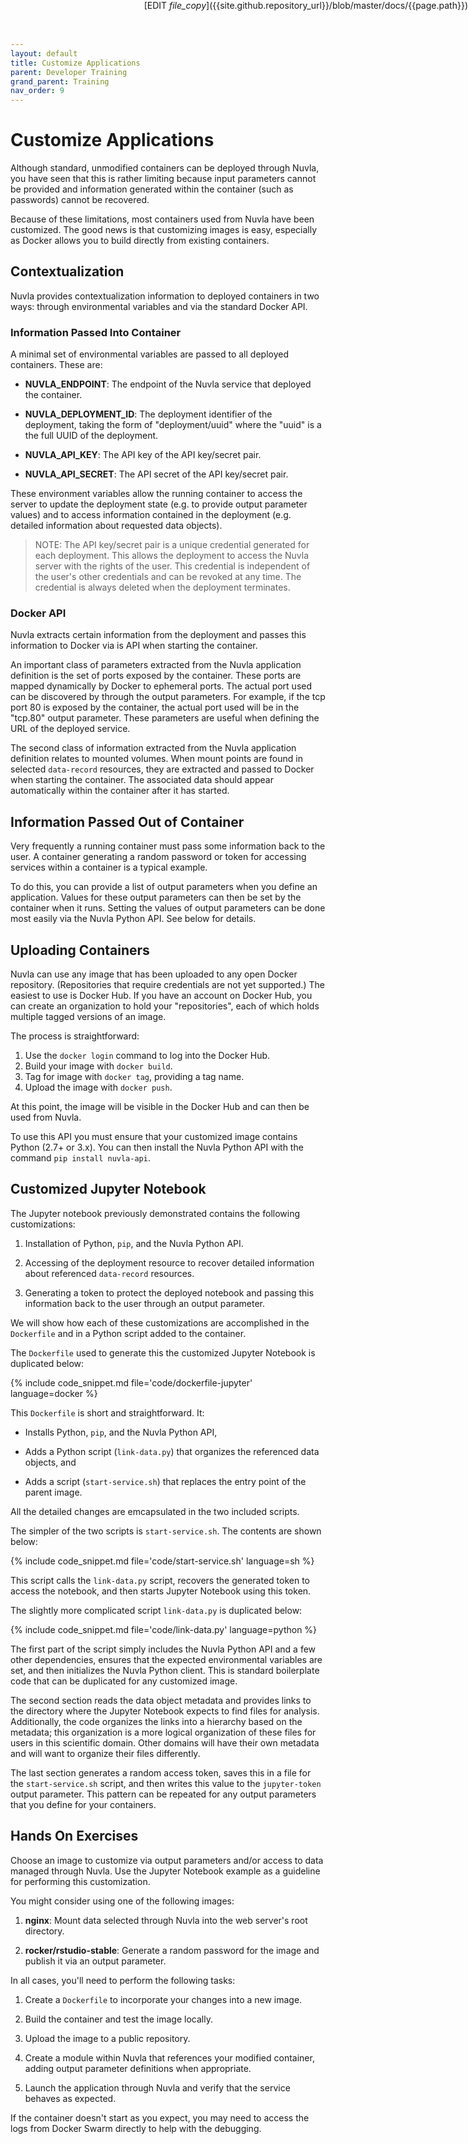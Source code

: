 ```yaml
---
layout: default
title: Customize Applications
parent: Developer Training
grand_parent: Training
nav_order: 9
---
```


<span markdown='1' style='position:absolute; top:0; right:0;'>
[EDIT <i class="material-icons">file_copy</i>]({{site.github.repository_url}}/blob/master/docs/{{page.path}})
</span>

# Customize Applications

Although standard, unmodified containers can be deployed through
Nuvla, you have seen that this is rather limiting because input
parameters cannot be provided and information generated within the
container (such as passwords) cannot be recovered.

Because of these limitations, most containers used from Nuvla have
been customized. The good news is that customizing images is easy,
especially as Docker allows you to build directly from existing
containers.

## Contextualization

Nuvla provides contextualization information to deployed containers in
two ways: through environmental variables and via the standard Docker
API.

### Information Passed Into Container

A minimal set of environmental variables are passed to all deployed
containers. These are:

 - **NUVLA_ENDPOINT**: The endpoint of the Nuvla service that deployed
   the container.
 
 - **NUVLA_DEPLOYMENT_ID**: The deployment identifier of the
   deployment, taking the form of "deployment/uuid" where the "uuid"
   is a the full UUID of the deployment.
 
 - **NUVLA_API_KEY**: The API key of the API key/secret pair.
 
 - **NUVLA_API_SECRET**: The API secret of the API key/secret pair.

These environment variables allow the running container to access the
server to update the deployment state (e.g. to provide output
parameter values) and to access information contained in the
deployment (e.g. detailed information about requested data objects).

> NOTE: The API key/secret pair is a unique credential generated for
> each deployment. This allows the deployment to access the Nuvla
> server with the rights of the user. This credential is independent
> of the user's other credentials and can be revoked at any time. The
> credential is always deleted when the deployment terminates.

### Docker API

Nuvla extracts certain information from the deployment and passes this
information to Docker via is API when starting the container.

An important class of parameters extracted from the Nuvla application
definition is the set of ports exposed by the container. These ports
are mapped dynamically by Docker to ephemeral ports. The actual port
used can be discovered by through the output parameters. For example,
if the tcp port 80 is exposed by the container, the actual port used
will be in the "tcp.80" output parameter. These parameters are useful
when defining the URL of the deployed service.

The second class of information extracted from the Nuvla application
definition relates to mounted volumes. When mount points are found in
selected `data-record` resources, they are extracted and passed to
Docker when starting the container.  The associated data should appear
automatically within the container after it has started.

## Information Passed Out of Container

Very frequently a running container must pass some information back
to the user. A container generating a random password or token for
accessing services within a container is a typical example. 

To do this, you can provide a list of output parameters when you
define an application. Values for these output parameters can then be
set by the container when it runs. Setting the values of output
parameters can be done most easily via the Nuvla Python API. See below
for details.

## Uploading Containers

Nuvla can use any image that has been uploaded to any open Docker
repository. (Repositories that require credentials are not yet
supported.) The easiest to use is Docker Hub.  If you have an account
on Docker Hub, you can create an organization to hold your
"repositories", each of which holds multiple tagged versions of an
image.

The process is straightforward:

 1. Use the `docker login` command to log into the Docker Hub.
 1. Build your image with `docker build`.
 1. Tag for image with `docker tag`, providing a tag name.
 1. Upload the image with `docker push`.

At this point, the image will be visible in the Docker Hub and can
then be used from Nuvla.

To use this API you must ensure that your customized image contains
Python (2.7+ or 3.x). You can then install the Nuvla Python API with
the command `pip install nuvla-api`.

## Customized Jupyter Notebook

The Jupyter notebook previously demonstrated contains the following
customizations:

 1. Installation of Python, `pip`, and the Nuvla Python API.
 
 1. Accessing of the deployment resource to recover detailed
    information about referenced `data-record` resources.
    
 1. Generating a token to protect the deployed notebook and passing
    this information back to the user through an output parameter.

We will show how each of these customizations are accomplished in the
`Dockerfile` and in a Python script added to the container.

The `Dockerfile` used to generate this the customized Jupyter Notebook
is duplicated below:

{% include code_snippet.md file='code/dockerfile-jupyter' language=docker %}

This `Dockerfile` is short and straightforward. It:

 - Installs Python, `pip`, and the Nuvla Python API,

 - Adds a Python script (`link-data.py`) that organizes the referenced
   data objects, and

 - Adds a script (`start-service.sh`) that replaces the entry point of
   the parent image.

All the detailed changes are emcapsulated in the two included
scripts.

The simpler of the two scripts is `start-service.sh`.  The contents
are shown below:

{% include code_snippet.md file='code/start-service.sh' language=sh %}

This script calls the `link-data.py` script, recovers the generated
token to access the notebook, and then starts Jupyter Notebook using
this token.

The slightly more complicated script `link-data.py` is duplicated
below:

{% include code_snippet.md file='code/link-data.py' language=python %}

The first part of the script simply includes the Nuvla Python API and
a few other dependencies, ensures that the expected environmental
variables are set, and then initializes the Nuvla Python client. This
is standard boilerplate code that can be duplicated for any customized
image.

The second section reads the data object metadata and provides links
to the directory where the Jupyter Notebook expects to find files for
analysis. Additionally, the code organizes the links into a hierarchy
based on the metadata; this organization is a more logical
organization of these files for users in this scientific domain.
Other domains will have their own metadata and will want to organize
their files differently.

The last section generates a random access token, saves this in a file
for the `start-service.sh` script, and then writes this value to the
`jupyter-token` output parameter.  This pattern can be repeated for
any output parameters that you define for your containers.

## Hands On Exercises

Choose an image to customize via output parameters and/or access to
data managed through Nuvla. Use the Jupyter Notebook example as a
guideline for performing this customization.

You might consider using one of the following images:

 1. **nginx**: Mount data selected through Nuvla into the web server's
     root directory.

 1. **rocker/rstudio-stable**: Generate a random password for the
    image and publish it via an output parameter.

In all cases, you'll need to perform the following tasks:

 1. Create a `Dockerfile` to incorporate your changes into a new
    image.

 1. Build the container and test the image locally.

 1. Upload the image to a public repository.

 1. Create a module within Nuvla that references your modified
    container, adding output parameter definitions when appropriate.

 1. Launch the application through Nuvla and verify that the service
    behaves as expected.

If the container doesn't start as you expect, you may need to access
the logs from Docker Swarm directly to help with the debugging. 

